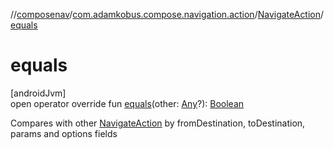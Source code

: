 //[composenav](../../../index.md)/[com.adamkobus.compose.navigation.action](../index.md)/[NavigateAction](index.md)/[equals](equals.md)

# equals

[androidJvm]\
open operator override fun [equals](equals.md)(other: [Any](https://kotlinlang.org/api/latest/jvm/stdlib/kotlin/-any/index.html)?): [Boolean](https://kotlinlang.org/api/latest/jvm/stdlib/kotlin/-boolean/index.html)

Compares with other [NavigateAction](index.md) by fromDestination, toDestination, params and options fields
